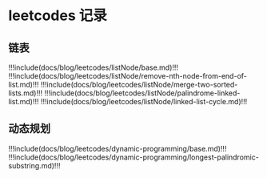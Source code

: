 # leetcodes 记录

## 链表

!!!include(docs/blog/leetcodes/listNode/base.md)!!!
!!!include(docs/blog/leetcodes/listNode/remove-nth-node-from-end-of-list.md)!!!
!!!include(docs/blog/leetcodes/listNode/merge-two-sorted-lists.md)!!!
!!!include(docs/blog/leetcodes/listNode/palindrome-linked-list.md)!!!
!!!include(docs/blog/leetcodes/listNode/linked-list-cycle.md)!!!


## 动态规划

!!!include(docs/blog/leetcodes/dynamic-programming/base.md)!!!
!!!include(docs/blog/leetcodes/dynamic-programming/longest-palindromic-substring.md)!!!

